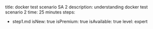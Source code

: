 title: docker test scenario SA 2
description: understanding docker test scenario 2
time: 25 minutes
steps:
  - step1.md
isNew: true
isPremium: true
isAvailable: true
level: expert
